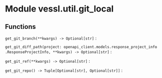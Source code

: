 Module vessl.util.git_local
===========================

Functions
---------

    
`get_git_branch(**kwargs) ‑> Optional[str]`
:   

    
`get_git_diff_path(project: openapi_client.models.response_project_info.ResponseProjectInfo, **kwargs) ‑> Optional[str]`
:   

    
`get_git_ref(**kwargs) ‑> Optional[str]`
:   

    
`get_git_repo() ‑> Tuple[Optional[str], Optional[str]]`
: